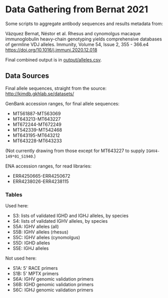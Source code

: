 # Data Gathering from Bernat 2021

Some scripts to aggregate antibody sequences and results metadata from:

Vázquez Bernat, Néstor et al.  Rhesus and cynomolgus macaque immunoglobulin heavy-chain genotyping yields comprehensive databases of germline VDJ alleles.  Immunity, Volume 54, Issue 2, 355 - 366.e4 <https://doi.org/10.1016/j.immuni.2020.12.018>

Final combined output is in [output/alleles.csv](output/alleles.csv).

## Data Sources

Final allele sequences, straight from the source: <http://kimdb.gkhlab.se/datasets/>

GenBank accession ranges, for final allele sequences:

 * MT561887-MT563069
 * MT643213-MT643227
 * MT672244-MT672249
 * MT542339-MT542468
 * MT643195-MT643212
 * MT643228-MT643233

(Not currently drawing from those except for MT643227 to supply
`IGHV4-149*01_S1940`.)

ENA accession ranges, for read libraries:

 * ERR4250665-ERR4250672
 * ERR4238026-ERR4238115

### Tables

Used here:

 * S3: lists of validated IGHD and IGHJ alleles, by species
 * S4: lists of validated IGHV alleles, by species
 * S5A: IGHV alleles (all)
 * S5B: IGHV alleles (rhesus)
 * S5C: IGHV alleles (cynomolgus)
 * S5D: IGHD alleles
 * S5E: IGHJ alleles

Not used here:

 * S1A: 5' RACE primers
 * S1B: 5' MPTX primers
 * S6A: IGHV genomic validation primers
 * S6B: IGHD genomic validation primers
 * S6C: IGHJ genomic validation primers
